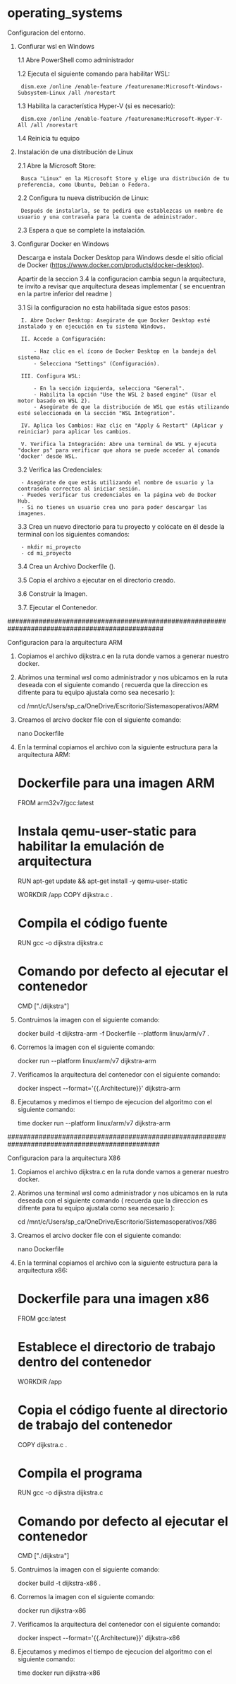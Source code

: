 # operating_systems

Configuracion del entorno. 

1. Confiurar wsl en Windows
	
	1.1 Abre PowerShell como administrador

	1.2 Ejecuta el siguiente comando para habilitar WSL: 
		
		dism.exe /online /enable-feature /featurename:Microsoft-Windows-Subsystem-Linux /all /norestart
	
	1.3 Habilita la característica Hyper-V (si es necesario):

		dism.exe /online /enable-feature /featurename:Microsoft-Hyper-V-All /all /norestart

	1.4 Reinicia tu equipo 

2. Instalación de una distribución de Linux

	2.1 Abre la Microsoft Store:
		
		Busca "Linux" en la Microsoft Store y elige una distribución de tu preferencia, como Ubuntu, Debian o Fedora.

	2.2 Configura tu nueva distribución de Linux:

		Después de instalarla, se te pedirá que establezcas un nombre de usuario y una contraseña para la cuenta de administrador.

	2.3 Espera a que se complete la instalación.


3. Configurar Docker en Windows

	Descarga e instala Docker Desktop para Windows desde el sitio oficial de Docker (https://www.docker.com/products/docker-desktop).

	
	Apartir de la seccion 3.4 la configuracion cambia segun la arquitectura, te invito a revisar que arquitectura deseas implementar ( se encuentran en la partre inferior del readme )
	
	
	3.1 Si la configuracion no esta habilitada sigue estos pasos: 
	
		I. Abre Docker Desktop:	Asegúrate de que Docker Desktop esté instalado y en ejecución en tu sistema Windows.
		
		II. Accede a Configuración:

			- Haz clic en el ícono de Docker Desktop en la bandeja del sistema.
			- Selecciona "Settings" (Configuración).

		III. Configura WSL:

			- En la sección izquierda, selecciona "General".
			- Habilita la opción "Use the WSL 2 based engine" (Usar el motor basado en WSL 2).
			- Asegúrate de que la distribución de WSL que estás utilizando esté seleccionada en la sección "WSL Integration".
		
		IV. Aplica los Cambios:	Haz clic en "Apply & Restart" (Aplicar y reiniciar) para aplicar los cambios.

		V. Verifica la Integración: Abre una terminal de WSL y ejecuta "docker ps" para verificar que ahora se puede acceder al comando 'docker' desde WSL.

	3.2 Verifica las Credenciales: 
	
		- Asegúrate de que estás utilizando el nombre de usuario y la contraseña correctos al iniciar sesión. 
		- Puedes verificar tus credenciales en la página web de Docker Hub.
		- Si no tienes un usuario crea uno para poder descargar las imagenes. 
 
	3.3 Crea un nuevo directorio para tu proyecto y colócate en él desde la terminal con los siguientes comandos: 

		- mkdir mi_proyecto
		- cd mi_proyecto

	3.4 Crea un Archivo Dockerfile ().

	3.5 Copia el archivo a ejecutar en el directorio creado. 

	3.6 Construir la Imagen.

	3.7. Ejecutar el Contenedor. 



################################################################################################


Configuracion para la arquitectura ARM

1. Copiamos el archivo dijkstra.c en la ruta donde vamos a generar nuestro docker. 

2. Abrimos una terminal wsl como administrador y nos ubicamos en la ruta deseada con el siguiente comando ( recuerda que la direccion es difrente para tu equipo ajustala como sea necesario ): 

	cd /mnt/c/Users/sp_ca/OneDrive/Escritorio/Sistemasoperativos/ARM

3. Creamos el arcivo docker file con el siguiente comando:

	nano Dockerfile 

4. En la terminal copiamos el archivo con la siguiente estructura para la arquitectura ARM:

	# Dockerfile para una imagen ARM
	FROM arm32v7/gcc:latest

	# Instala qemu-user-static para habilitar la emulación de arquitectura
	RUN apt-get update && apt-get install -y qemu-user-static

	WORKDIR /app
	COPY dijkstra.c .

	# Compila el código fuente
	RUN gcc -o dijkstra dijkstra.c

	# Comando por defecto al ejecutar el contenedor
	CMD ["./dijkstra"]


5. Contruimos la imagen con el siguiente comando: 

	docker build -t dijkstra-arm -f Dockerfile --platform linux/arm/v7 .

6. Corremos la imagen con el siguiente comando: 

	docker run --platform linux/arm/v7 dijkstra-arm

7. Verificamos la arquitectura del contenedor con el siguiente comando: 

	docker inspect --format='{{.Architecture}}' dijkstra-arm

8. Ejecutamos y medimos el tiempo de ejecucion del algoritmo con el siguiente comando: 

	time docker run --platform linux/arm/v7 dijkstra-arm


###############################################################################################


Configuracion para la arquitectura X86


1. Copiamos el archivo dijkstra.c en la ruta donde vamos a generar nuestro docker. 

2. Abrimos una terminal wsl como administrador y nos ubicamos en la ruta deseada con el siguiente comando ( recuerda que la direccion es difrente para tu equipo ajustala como sea necesario ):  

	cd /mnt/c/Users/sp_ca/OneDrive/Escritorio/Sistemasoperativos/X86

3. Creamos el arcivo docker file con el siguiente comando:

	nano Dockerfile 

4. En la terminal copiamos el archivo con la siguiente estructura para la arquitectura x86:

	# Dockerfile para una imagen x86
	FROM gcc:latest

	# Establece el directorio de trabajo dentro del contenedor
	WORKDIR /app

	# Copia el código fuente al directorio de trabajo del contenedor
	COPY dijkstra.c .

	# Compila el programa
	RUN gcc -o dijkstra dijkstra.c

	# Comando por defecto al ejecutar el contenedor
	CMD ["./dijkstra"]

5. Contruimos la imagen con el siguiente comando: 

	docker build -t dijkstra-x86 .

6. Corremos la imagen con el siguiente comando: 

	docker run dijkstra-x86

7. Verificamos la arquitectura del contenedor con el siguiente comando: 

	docker inspect --format='{{.Architecture}}' dijkstra-x86

8. Ejecutamos y medimos el tiempo de ejecucion del algoritmo con el siguiente comando: 

	time docker run dijkstra-x86

